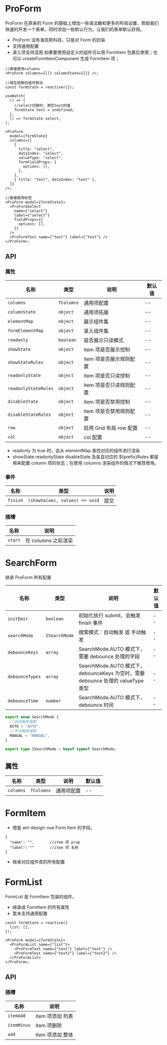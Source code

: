 # ProForm

ProForm 在原来的 Form 的基础上增加一些语法糖和更多的布局设置，帮助我们快速的开发一个表单。同时添加一些默认行为，让我们的表单默认好用。

- ProForm 没有海克斯科技，只是对 Form 的封装
- 支持通用配置
- 录入项支持混用 如果要使用自定义的组件可以用 FormItem 包裹后使用；也可以 createFormItemComponent 生成 FormItem 项；

```tsx
//直接使用columns
<ProForm columns={[]} columnState={{}} />;

//相互依赖的组件联动
const formState = reactive({});

useWatch(
  () => {
    //select切换时，清空text的值
    formState.text = undefined;
  },
  () => formState.select,
);

<ProForm
  model={formState}
  columns={[
    {
      title: "select",
      dataIndex: "select",
      valueType: "select",
      formFieldProps: {
        options: [],
      },
    },
    { title: "text", dataIndex: "text" },
  ]}
/>;

//直接使用标签
<ProForm model={formState}>
  <ProFormSelect
    name={"select"}
    label={"select"}
    fieldProps={{
      options: [],
    }}
  />
  <ProFormText name={"text"} label={"text"} />
</ProForm>;
```

## API

### 属性

| 名称                 | 类型       | 说明                    | 默认值 |
| -------------------- | ---------- | ----------------------- | ------ |
| `columns`            | `TColumns` | 通用项配置              | --     |
| `columnState`        | `object`   | 通用项拓展              | --     |
| `elementMap`         | `object`   | 展示组件集              | --     |
| `formElementMap`     | `object`   | 录入组件集              | --     |
| `readonly`           | `boolean`  | 是否展示只读模式        | --     |
| `showState`          | `object`   | item 项是否展示控制     | --     |
| `showStateRules`     | `object`   | item 项是否展示规则配置 | --     |
| `readonlyState`      | `object`   | item 项是否只读控制     | --     |
| `readonlyStateRules` | `object`   | item 项是否只读规则配置 | --     |
| `disableState`       | `object`   | item 项是否禁用控制     | --     |
| `disableStateRules`  | `object`   | item 项是否禁用规则配置 | --     |
| `row`                | `object`   | 启用 Grid 布局 row 配置 | --     |
| `col`                | `object`   | col 配置                | --     |

- readonly 为 true 时，会从 elementMap 查找对应的组件进行渲染
- showState readonlyState disableState 及各自对应的 ${prefix}Rules 都是用来配置 column 项的状态；在使用 columns 渲染组件的情况下推荐使用。

### 事件

| 名称     | 类型                           | 说明 |
| -------- | ------------------------------ | ---- |
| `finish` | `(showValues, values) => void` | 提交 |

### 插槽

| 名称    | 说明                |
| ------- | ------------------- |
| `start` | 在 columns 之前渲染 |

# SearchForm

继承 ProForm 所有配置

| 名称            | 类型          | 说明                                                                             | 默认值 |
| --------------- | ------------- | -------------------------------------------------------------------------------- | ------ |
| `initEmit`      | `boolean`     | 初始化执行 submit，会触发 finish 事件                                            | --     |
| `searchMode`    | `ISearchMode` | 搜索模式：自动触发 或 手动触发                                                   | --     |
| `debounceKeys`  | `array`       | SearchMode.AUTO 模式下，需要 debounce 处理的字段                                 | --     |
| `debounceTypes` | `array`       | SearchMode.AUTO 模式下，debounceKeys 为空时，需要 debounce 处理的 valueType 类型 | --     |
| `debounceTime`  | `number`      | SearchMode.AUTO 模式下，debounce 时间                                            | --     |

```ts
export enum SearchMode {
  //自动触发搜索
  AUTO = "AUTO",
  //手动触发搜索
  MANUAL = "MANUAL",
}

export type ISearchMode = keyof typeof SearchMode;
```

## 属性

| 名称      | 类型       | 说明       | 默认值 |
| --------- | ---------- | ---------- | ------ |
| `columns` | `TColumns` | 通用项配置 | --     |

# FormItem

- 借鉴 ant-design-vue Form.Item 的字段。

```
{
  "name": "",       //item 项 prop
  "label": ""       //item 项 名称
}
```

- 继承对应组件库的所有配置

# FormList

FormList 是 FormItem 包装的组件。

- 继承成 FormItem 的所有属性
- 暂未支持通用配置

```tsx
const formState = reactive({
  list: [],
});

<ProForm model={formState}>
  <ProFormList name={"list"}>
    <ProFormText name={"text"} label={"text"} />
    <ProFormText name={"text2"} label={"text2"} />
  </ProFormList>
</ProForm>;
```

## API

### 插槽

| 名称        | 说明             |
| ----------- | ---------------- |
| `itemAdd`   | item 项添加 列表 |
| `itemMinus` | item 项删除      |
| `add`       | item 项添加 整体 |

